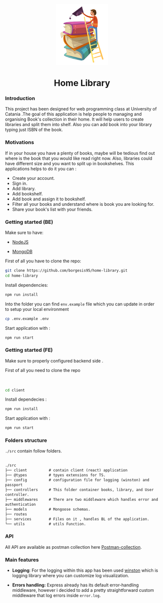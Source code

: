 <p align="center">
<img src="./doc/shared-books.png"  width="170" height="200" >
</p>

<h1 align="center"> Home Library  </h1>

### Introduction

<p>
This project has been designed for web programming class at University of Catania .The  goal of this application is help people to managing and organising Book's collection in their home. It will help users to create libraries and split them into shelf. Also you can add book into your library typing just ISBN of the book.
</p>

### Motivations

If in your house you have a plenty of books, maybe will be tedious find out where is the book that you would like read right now. Also, libraries could have different size and you want to split up in bookshelves. This applications helps to do it you can :

- Create your account.
- Sign in.
- Add library.
- Add bookshelf.
- Add book and assign it to bookshelf.
- Filter all your books and understand where is book you are looking for.
- Share your book's list with your friends.

### Getting started (BE)

Make sure to have:

- [NodeJS](https://nodejs.dev/)

- [MongoDB](https://www.mongodb.com/)

First of all you have to clone the repo:

```sh
git clone https://github.com/borgesis95/home-library.git
cd home-library
```

Install dependencies:

```sh
npm run install
```

Into the folder you can find `env.example` file which you can update in order to setup your local environment

```sh
cp .env.example .env
```

Start application with :

```sh
npm run start
```

### Getting started (FE)

Make sure to properly configured backend side .

First of all you need to clone the repo

```sh


cd client
```

Install dependecies :

```sh
npm run install
```

Start application with :

```sh
npm run start
```

### Folders structure

`./src` contain follow folders.

```

./src
├── client          # contain client (react) application
├── @types          # tpyes extensions for TS.
├── config          # configuration file for logging (winston) and passport
├── controllers     # This folder container books, library, and User controller.
├── middlewares     # There are two middleware which handles error and authentication
├── models          # Mongoose schemas.
├── routes
├── services        # Files on it , handles BL of the application.
└── utils           # utils Function.

```

### API

All API are available as postman collection here [Postman-collection](https://github.com/borgesis95/home-library-backend/blob/main/doc/Home-Library.postman_collection.json).

### Main features

- **Logging**: For the logging within this app has been used [winston](https://github.com/winstonjs/winston) which is logging library where you can customize log visualization.

- **Errors handling:** Express already has its default error-handling middleware, however i decided to add a pretty straightforward custom middleware that log errors inside `error.log`.
